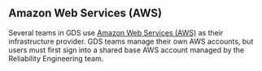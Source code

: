 ## Amazon Web Services (AWS)

Several teams in GDS use [Amazon Web Services (AWS)](https://aws.amazon.com/) as their infrastructure provider. GDS teams manage their own AWS accounts, but users must first sign into a shared base AWS account managed by the Reliability Engineering team.
